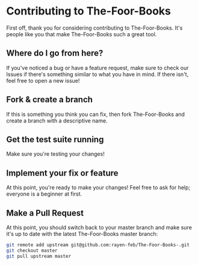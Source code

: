 # Contributing to The-Foor-Books

First off, thank you for considering contributing to The-Foor-Books. It's people like you that make The-Foor-Books such a great tool.

## Where do I go from here?

If you've noticed a bug or have a feature request, make sure to check our Issues if there's something similar to what you have in mind. If there isn't, feel free to open a new issue!

## Fork & create a branch

If this is something you think you can fix, then fork The-Foor-Books and create a branch with a descriptive name.

## Get the test suite running

Make sure you're testing your changes!

## Implement your fix or feature

At this point, you're ready to make your changes! Feel free to ask for help; everyone is a beginner at first.

## Make a Pull Request

At this point, you should switch back to your master branch and make sure it's up to date with the latest The-Foor-Books master branch:

```bash
git remote add upstream git@github.com:rayen-feb/The-Foor-Books-.git
git checkout master
git pull upstream master
